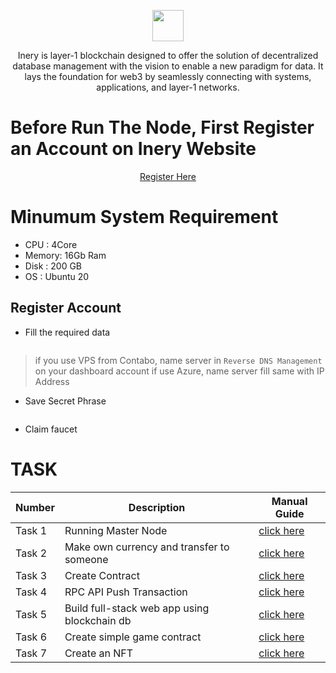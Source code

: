 <p align="center">
    <img  href="inery.io" height="50" height="auto" src="https://user-images.githubusercontent.com/38981255/184088981-3f7376ae-7039-4915-98f5-16c3637ccea3.PNG"">
</p>

<p align="center">Inery is layer-1 blockchain designed to offer the solution of decentralized database management with the vision to enable a new paradigm for data. It lays the foundation for web3 by seamlessly connecting with systems, applications, and layer-1 networks.</p>

# Before Run The Node, First Register an Account on Inery Website

<p align="center">
    <a target="_blank" href="https://testnet.inery.io/">Register Here</a>
</p>

# Minumum System Requirement

- CPU   : 4Core
- Memory: 16Gb Ram
- Disk  : 200 GB
- OS    : Ubuntu 20

## Register Account

- Fill the required data

<img src="">

> if you use VPS from Contabo, name server in `Reverse DNS Management` on your dashboard account
> if use Azure, name server fill same with IP Address

- Save Secret Phrase

<img src="">

- Claim faucet 

<imge src="">

# TASK 

| Number | Description                                  | Manual Guide          |
|--------|----------------------------------------------| ----------------------|
| Task 1 | Running Master Node                          | [click here]()        |
| Task 2 | Make own currency and transfer to someone    | [click here]()        |
| Task 3 | Create Contract                              | [click here]()        |
| Task 4 | RPC API Push Transaction                     | [click here]()        |
| Task 5 | Build full-stack web app using blockchain db | [click here]()        |
| Task 6 | Create simple game contract                  | [click here]()        |
| Task 7 | Create an NFT                                | [click here]()        |
